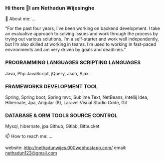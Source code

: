 ### Hi there 👋I am Nethadun Wijesinghe

💬 About me: ...

“For the past four years, I’ve been working on backend development. I take an evaluative approach to solving issues and work through the process by trying out various solutions. I’m a self-starter and work well independently, but I’m also skilled at working in teams. I’m used to working in fast-paced environments and am very driven by goals and deadlines.”

### PROGRAMMING LANGUAGES SCRIPTING LANGUAGES
Java, Php JavaScript, jQuery, Json, Ajax
### FRAMEWORKS DEVELOPMENT TOOL
Spring, Spring boot, Spring mvc, Sublime Text, NetBeans, Intellij Idea,
Hibernate, Jpa, Angular (8), Laravel Visual Studio Code, Git
### DATABASE & ORM TOOLS SOURCE CONTROL
Mysql, hibernate, jpa Github, Gitlab, Bitbucket

📫 How to reach me: ...

website: http://nethadunwijes.000webhostapp.com/
email: nethadun123@gmail.com

<!--
**Nethadun/Nethadun** is a ✨ _special_ ✨ repository because its `README.md` (this file) appears on your GitHub profile.

Here are some ideas to get you started:

- 🔭 I’m currently working on ...
- 🌱 I’m currently learning ...
- 👯 I’m looking to collaborate on ...
- 🤔 I’m looking for help with ...
- 💬 Ask me about ...
- 📫 How to reach me: ...
- 😄 Pronouns: ...
- ⚡ Fun fact: ...
-->
